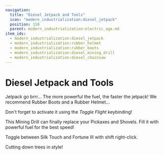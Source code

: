 ```yaml
---
navigation:
  title: "Diesel Jetpack and Tools"
  icon: "modern_industrialization:diesel_jetpack"
  position: 110
  parent: modern_industrialization:electric_age.md
item_ids:
  - modern_industrialization:diesel_jetpack
  - modern_industrialization:rubber_helmet
  - modern_industrialization:rubber_boots
  - modern_industrialization:diesel_mining_drill
  - modern_industrialization:diesel_chainsaw
---
```


# Diesel Jetpack and Tools

Jetpack go brrr... The more powerful the fuel, the faster the jetpack! We recommend Rubber Boots and a Rubber Helmet...

Don't forget to activate it using the *Toggle Flight* keybinding!

<Recipe id="modern_industrialization:armor/diesel_jetpack" />



<Recipe id="modern_industrialization:armor/rubber_helmet" />

<Recipe id="modern_industrialization:armor/rubber_boots" />

This Mining Drill can finally replace your Pickaxes and Shovels. Fill it with powerful fuel for the best speed!

Toggle between Silk Touch and Fortune III with shift right-click.

<Recipe id="modern_industrialization:tools/diesel_mining_drill" />

Cutting down trees in style!

<Recipe id="modern_industrialization:tools/diesel_chainsaw" />

